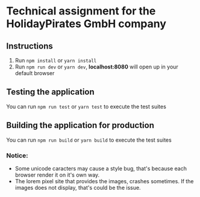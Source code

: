 # Technical assignment for the HolidayPirates GmbH company

## Instructions

1. Run `npm install` or `yarn install`
2. Run `npm run dev` or `yarn dev`, **localhost:8080** will open up in your default browser

## Testing the application
You can run `npm run test` or `yarn test` to execute the test suites

## Building the application for production
You can run `npm run build` or `yarn build` to execute the test suites

### Notice:
- Some unicode caracters may cause a style bug, that's because each browser render it on it's own way.
- The lorem pixel site that provides the images, crashes sometimes. If the images does not display, that's could be the issue.
